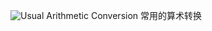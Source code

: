 

 ![Usual Arithmetic Conversion](http://www.runoob.com/wp-content/uploads/2014/08/usual_arithmetic_conversion.png) 常用的算术转换